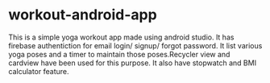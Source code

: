 # workout-android-app

This is a simple yoga workout app made using android studio.
It has firebase authentiction for email login/ signup/ forgot password.
It list various yoga poses and a timer to maintain those poses.Recycler view and cardview have been used for this purpose.
It also have stopwatch and BMI calculator feature.
